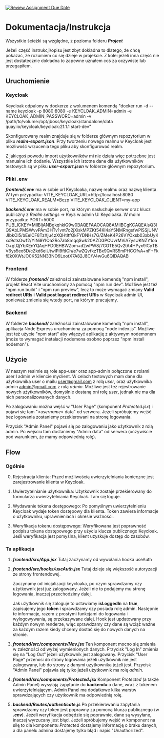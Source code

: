 [![Review Assignment Due Date](https://classroom.github.com/assets/deadline-readme-button-24ddc0f5d75046c5622901739e7c5dd533143b0c8e959d652212380cedb1ea36.svg)](https://classroom.github.com/a/FadZhxrK)

# Dokumentacja/Instrukcja

Wszystkie ścieżki są względne, z poziomu folderu **_Project_**

Jeżeli część instrukcji/opisu jest zbyt dokładna to dlatego, że chcę pokazać, że rozumiem co się dzieje w projekcie.
Z kolei jeżeli inna część nie jest dostatecznie dokładna to zapewne uznałem coś za oczywiste lub przegapiłem.

## Uruchomienie

### Keycloak

Keycloak odpalony w dockerze z wolumenem komendą "docker run -d --name keycloak -p 8080:8080 -e KEYCLOAK_ADMIN=admin -e KEYCLOAK_ADMIN_PASSWORD=admin -v /path/to/volume:/opt/jboss/keycloak/standalone/data quay.io/keycloak/keycloak:21.1.1 start-dev"

Skonfigurowany realm znajduje się w folderze głównym repozytorium w pliku **_realm-export.json_**. Przy tworzeniu nowego realmu w Keycloak jest możliwość wrzucenia tego pliku aby skonfigurować realm.

Z jakiegoś powodu import użytkowników mi nie działa więc potrzebne jest manualne ich dodanie. Wszystkie ich istotne dane dla użytkowników testowych są w pliku **_user-export.json_** w folderze głównym repozytorium.

### Pliki .env

**_frontend/.env_** ma w sobie url Keycloaka, nazwę realmu oraz nazwę klienta. W tym przypadku:
VITE_KEYCLOAK_URL=http://localhost:8080
VITE_KEYCLOAK_REALM=Bezp
VITE_KEYCLOAK_CLIENT=my-app

**_backend/.env_** ma w sobie port, na którym nasłuchuje serwer oraz klucz publiczny z _Realm settings_ => _Keys_ w admin UI Keycloaka. W moim przypadku:
PORT=5000
PUBLICKEY=MIIBIjANBgkqhkiG9w0BAQEFAAOCAQ8AMIIBCgKCAQEAlsQ3lQ9AbLPMSWvvPAm3HTv1vnt7o2jXiskMPZKt54KI4aY5NMRngsfwPlSSjUNVJIbkOI5/bEelCF8TzXju4zXQHtItfQkFYDNHs7G/ZMeK4P26VYOxsb03xbUyKxc9ctsOwf2/YINi9YIOa2Ro7ab8mqqSwk20AZDGPCUvrMViA7ysUKNZY1oaO+gtQjYbXEnYQAqHFD0EHBWZom+d2wPW8/7GOTE5Qv2tA4HPyx9lCyTBV6ys5eo5D/cZkd6eiUtwlPI9ftICh/e7wZQvfkzTBx9QvRS5mPHCOfvA+nF+FkfEk0XWtJO0K52NN33NO9LootX7A82J8C/V4wGu6QIDAQAB

### Frontend

W folderze **_frontend/_** zależności zainstalowane komendą "npm install", projekt React Vite uruchomiony za pomocą "npm run dev".
Możliwe jest też "npm run build" i "npm run preview", lecz to może wymagać zmiany **Valid redirect URIs** i **Valid post logout redirect URIs** w Keycloak admin UI, ponieważ zmienia się wtedy port, na którym pracujemy.

### Backend

W folderze **_backend/_** zależności zainstalowane komendą "npm install", aplikacja Node Express uruchomiona za pomocą "node index.js". Możliwe jest też użycie "npm start" aby włączyć aplikację z aktywnym nodemonem (może to wymagać instalacji nodemona osobno poprzez "npm install nodemon").

## Użycie

W naszym realmie są role app-user oraz app-admin połączone z rolami user I admin w kliencie myclient. W celach testowych mam dane dla użytkownika user o mailu user@gmail.com z rolą _user_, oraz użytkownika admin admin@gmail.com z rolą _admin_. Możliwe jest też rejestrowanie nowych użytkowników, domyślnie dostaną oni rolę _user_, jednak nie ma dla nich personalizowanych danych.

Po zalogowaniu można wejść w "User Page" (komponent _Protected.jsx_) i pojawi się tam "<_username_> data" od serwera. Jeżeli spróbujemy wejść bez logowania zostaniemy przekierowani na stronę logowania.

Przycisk "Admin Panel" pojawi się po zalogowaniu jako użytkownik z rolą admin. Po wejściu tam dostaniemy "Admin data" od serwera (oczywiście pod warunkiem, że mamy odpowiednią rolę).

## Flow

### Ogólnie

0. Rejestracja klienta: Przed możliwością uwierzytelniania konieczne jest zarejestrowanie klienta w Keycloak.

1. Uwierzytelnianie użytkownika: Użytkownik zostaje przekierowany do formularza uwierzytelniania Keycloak. Tam się loguje.

2. Wydawanie tokena dostępowego: Po pomyślnym uwierzytelnieniu Keycloak wydaje token dostępowy dla klienta. Token zawiera informacje o użytkowniku, uprawnieniach i okresie ważności.

3. Weryfikacja tokenu dostępowego: Weryfikowana jest poprawność podpisu tokena dostępowego przy użyciu klucza publicznego Keycloak. Jeśli weryfikacja jest pomyślna, klient uzyskuje dostęp do zasobów.

### Ta aplikacja

1. **_frontend/src/App.jsx_**
   Tutaj zaczynamy od wywołania hooka useAuth

2. **_frontend/src/hooks/useAuth.jsx_**
   Tutaj dzieje się większość autoryzacji ze strony frontendowej.

   Zaczynamy od inicjalizacji keycloaka, po czym sprawdzamy czy użytkownik jest już zalogowany. Jeżeli nie to podajemy mu stronę logowania, inaczej przechodzimy dalej.

   Jak użytkownik się zaloguje to ustawiamy **isLoggedIn** na **true**, zapisujemy jego **token** i sprawdzamy czy posiada rolę admin. Następnie te informacje, razem z prostymi funkcjami do logowania i wylogowywania, są przekazywane dalej. Hook jest updatowany przy każdym nowym renderze, więc sprawdzamy czy dane są wciąż ważne za każdym razem kiedy chcemy dostać się do nowych danych na stronie.

3. **_frontend/src/components/Nav.jsx_**
   Ten komponent mocno się zmienia w zależności od wyżej wymienionych danych. Przycisk "Log In" zmienia się na "Log Out" jeżeli użytkownik jest zalogowany. Przycisk "User Page" przenosi do strony logowania jeżeli użytkownik nie jest zalogowany, lub do strony z danymi użytkownika jeżeli jest. Przycisk "Admin Panel" pojawia się tylko jeżeli użytkownik ma rolę _admin_.

4. **_frontend/src/components/Protected.jsx_**
   Komponent _Protected_ (a także Admin Panel) wysyłają zapytanie do **backendu** o dane, wraz z tokenem uwierzytelniającym. Admin Panel ma dodatkowe kilka warstw sprawdzających czy użytkownik ma odpowiednią rolę.

5. **_backend/Routes/authenticate.js_**
   Po przekierowaniu zapytania sprawdzamy czy token jest poprawny za pomocą klucza publicznego (w **_.env_**). Jeżeli weryfikacja odbędzie się poprawnie, dane są wysyłane, inaczej wyrzucany jest błąd. Jeżeli spróbujemy wejść w komponent na siłę to dla komponentu _Protected_ dostajemy informację o braku danych, a dla panelu admina dostajemy tylko błąd i napis "Unauthorized".
